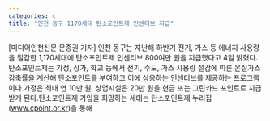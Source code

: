```yaml
---
categories: c
title: "인천 동구 1170세대 탄소포인트제 인센티브 지급"
---
```

[미디어인천신문 문종권 기자] 인천 동구는 지난해 하반기 전기, 가스 등 에너지 사용량을 절감한 1,170세대에 탄소포인트제 인센티브 800여만 원을 지급했다고 4일 밝혔다.탄소포인트제는 가정, 상가, 학교 등에서 전기, 수도, 가스 사용량 절감에 따른 온실가스 감축률을 계산해 탄소포인트를 부여하고 이에 상응하는 인센티브를 제공하는 프로그램이다.가정은 최대 연 10만 원, 상업시설은 20만 원을 현금 또는 그린카드 포인트로 지급받게 된다.탄소포인트제 가입을 희망하는 세대는 탄소포인트제 누리집(www.cpoint.or.kr)을 통해